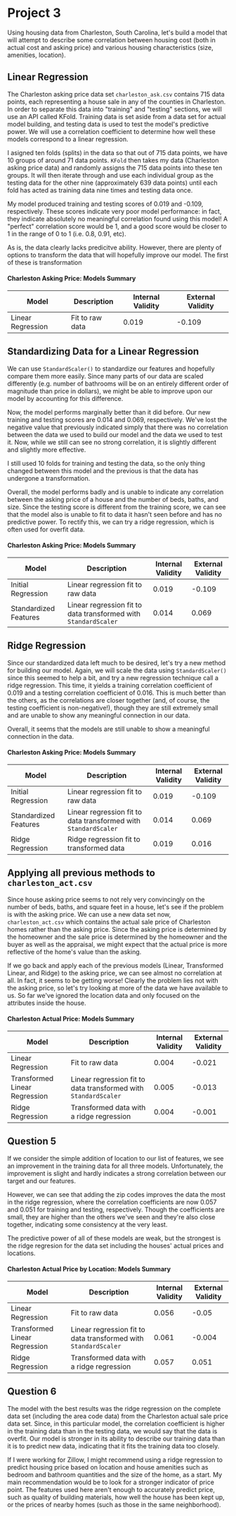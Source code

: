 # Project 3

Using housing data from Charleston, South Carolina, let's build a model that will attempt to describe some correlation between housing cost (both in actual cost and asking price) and various housing characteristics (size, amenities, location). 

## Linear Regression

The Charleston asking price data set `charleston_ask.csv` contains 715 data points, each representing a house sale in any of the counties in Charleston. In order to separate this data into "training" and "testing" sections, we will use an API called KFold. Training data is set aside from a data set for actual model building, and testing data is used to test the model's predictive power. We will use a correlation coefficient to determine how well these models correspond to a linear regression. 

I asigned ten folds (splits) in the data so that out of 715 data points, we have 10 groups of around 71 data points. `KFold` then takes my data (Charleston asking price data) and randomly assigns the 715 data points into these ten groups. It will then iterate through and use each individual group as the testing data for the other nine (approximately 639 data points) until each fold has acted as training data nine times and testing data once. 

My model produced training and testing scores of 0.019 and -0.109, respectively. These scores indicate very poor model performance: in fact, they indicate absolutely no meaningful correlation found using this model! A "perfect" correlation score would be 1, and a good score would be closer to 1 in the range of 0 to 1 (i.e. 0.8, 0.91, etc). 

As is, the data clearly lacks predicitve ability. However, there are plenty of options to transform the data that will hopefully improve our model. The first of these is transformation

#### Charleston Asking Price: Models Summary
| Model | Description | Internal Validity | External Validity |
| --- | ---- | ------ | ---- |
|Linear Regression| Fit to raw data |0.019|-0.109|

## Standardizing Data for a Linear Regression

We can use `StandardScaler()` to standardize our features and hopefully compare them more easily. Since many parts of our data are scaled differently (e.g. number of bathrooms will be on an entirely different order of magnitude than price in dollars), we might be able to improve upon our model by accounting for this difference. 

Now, the model performs marginally better than it did before. Our new training and testing scores are 0.014 and 0.069, respectively. We've lost the negative value that previously indicated simply that there was no correlation between the data we used to build our model and the data we used to test it. Now, while we still can see no strong correlation, it is slightly different and slightly more effective. 

I still used 10 folds for training and testing the data, so the only thing changed between this model and the previous is that the data has undergone a transformation. 

Overall, the model performs badly and is unable to indicate any correlation between the asking price of a house and the number of beds, baths, and size. Since the testing score is different from the training score, we can see that the model also is unable to fit to data it hasn't seen before and has no predictive power. To rectify this, we can try a ridge regression, which is often used for overfit data. 

#### Charleston Asking Price: Models Summary
| Model | Description | Internal Validity | External Validity |
| --- | ---- | ------ | ---- |
|Initial Regression | Linear regression fit to raw data |0.019|-0.109|
|Standardized Features| Linear regression fit to data transformed with `StandardScaler`|0.014|0.069|


## Ridge Regression

Since our standardized data left much to be desired, let's try a new method for building our model. Again, we will scale the data using  `StandardScaler()` since this seemed to help a bit, and try a new regression technique call a ridge regression. This time, it yields a training correlation coefficient of 0.019 and a testing correlation coefficient of 0.016. This is much better than the others, as the correlations are closer together (and, of course, the testing coefficient is non-negative!), though they are still extremely small and are unable to show any meaningful connection in our data.

Overall, it seems that the models are still unable to show a meaningful connection in the data.

#### Charleston Asking Price: Models Summary
| Model | Description | Internal Validity | External Validity |
| --- | ---- | ------ | ---- |
|Initial Regression | Linear regression fit to raw data |0.019|-0.109|
|Standardized Features| Linear regression fit to data transformed with `StandardScaler`|0.014|0.069|
|Ridge Regression|Ridge regression fit to transformed data|0.019|0.016|



## Applying all previous methods to `charleston_act.csv`

Since house asking price seems to not rely very convincingly on the number of beds, baths, and square feet in a house, let's see if the problem is with the asking price. We can use a new data set now, `charleston_act.csv` which contains the actual sale price of Charleston homes rather than the asking price. Since the asking price is determined by the homeowner and the sale price is determined by the homeowner and the buyer as well as the appraisal, we might expect that the actual price is more reflective of the home's value than the asking.

If we go back and apply each of the previous models (Linear, Transformed Linear, and Ridge) to the asking price, we can see almost no correlation at all. In fact, it seems to be getting worse! Clearly the problem lies not with the asking price, so let's try looking at more of the data we have available to us. So far we've ignored the location data and only focused on the attributes inside the house. 


#### Charleston Actual Price: Models Summary
| Model | Description | Internal Validity | External Validity |
| --- | ---- | ------ | ---- |
|Linear Regression| Fit to raw data |0.004|-0.021|
|Transformed Linear Regression|Linear regression fit to data transformed with `StandardScaler`|0.005|-0.013|
|Ridge Regression| Transformed data with a ridge regression|0.004|-0.001|


## Question 5

If we consider the simple addition of location to our list of features, we see an improvement in the training data for all three models. Unfortunately, the improvement is slight and hardly indicates a strong correlation between our target and our features. 

However, we can see that adding the zip codes improves the data the most in the ridge regression, where the correlation coefficients are now 0.057 and 0.051 for training and testing, respectively. Though the coefficients are small, they are higher than the others we've seen and they're also close together, indicating some consistency at the very least. 

The predictive power of all of these models are weak, but the strongest is the ridge regresion for the data set including the houses' actual prices and locations.  

#### Charleston Actual Price by Location: Models Summary
| Model | Description | Internal Validity | External Validity |
| --- | ---- | ------ | ---- |
|Linear Regression| Fit to raw data |0.056|-0.05|
|Transformed Linear Regression|Linear regression fit to data transformed with `StandardScaler`|0.061|-0.004|
|Ridge Regression| Transformed data with a ridge regression|0.057|0.051|


## Question 6

The model with the best results was the ridge regression on the complete data set (including the area code data) from the Charleston actual sale price data set. Since, in this particular model, the correlation coefficient is higher in the training data than in the testing data, we would say that the data is overfit. Our model is stronger in its ability to describe our training data than it is to predict new data, indicating that it fits the training data too closely. 

If I were working for Zillow, I might recommend using a ridge regression to predict housing price based on location and house amenities such as bedroom and bathroom quantities and the size of the home, as a start. My main recommendation would be to look for a stronger indicator of price point. The features used here aren't enough to accurately predict price, such as quality of building materials, how well the house has been kept up, or the prices of nearby homes (such as those in the same neighborhood). 
